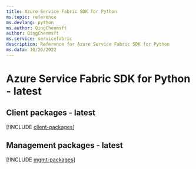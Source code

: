 ```yaml
---
title: Azure Service Fabric SDK for Python
ms.topic: reference
ms.devlang: python
ms.author: QingChenmsft
author: QingChenmsft
ms.service: servicefabric
description: Reference for Azure Service Fabric SDK for Python
ms.data: 10/26/2022
---
```

# Azure Service Fabric SDK for Python - latest

## Client packages - latest
[!INCLUDE [client-packages](service-fabric-client-index.md)]
## Management packages - latest
[!INCLUDE [mgmt-packages](service-fabric-mgmt-index.md)]
